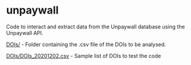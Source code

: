 # unpaywall
Code to interact and extract data from the Unpaywall database using the Unpaywall API. 

[DOIs/](https://github.com/ctibbs/unpaywall/tree/main/DOIs) - Folder containing the .csv file of the DOIs to be analysed.

[DOIs/DOIs_20201202.csv](https://github.com/ctibbs/unpaywall/blob/main/DOIs/DOIs_20201202.csv) - Sample list of DOIs to test the code
